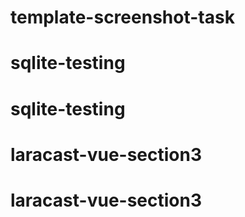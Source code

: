 # template-screenshot-task
# sqlite-testing
# sqlite-testing
# laracast-vue-section3
# laracast-vue-section3
